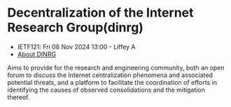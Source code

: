 # Decentralization of the Internet Research Group(dinrg)
* <IETFschedule>IETF121: Fri 08 Nov 2024 13:00 - Liffey A</IETFschedule>
* [About DINRG](https://datatracker.ietf.org/group/dinrg/about/)



Aims to provide for the research and engineering community, both an open forum to discuss the Internet centralization phenomena and associated potential threats, and a platform to facilitate the coordination of efforts in identifying the causes of observed consolidations and the mitigation thereof.
